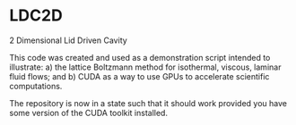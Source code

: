 # LDC2D
2 Dimensional Lid Driven Cavity

This code was created and used as a demonstration script intended to illustrate:
a) the lattice Boltzmann method for isothermal, viscous, laminar fluid flows; and
b) CUDA as a way to use GPUs to accelerate scientific computations.

The repository is now in a state such that it should work provided you have some version of the CUDA toolkit installed.
